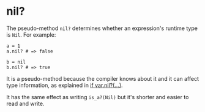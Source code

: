 # nil?

The pseudo-method `nil?` determines whether an expression's runtime type is `Nil`. For example:

```crystal
a = 1
a.nil? # => false

b = nil
b.nil? # => true
```

It is a pseudo-method because the compiler knows about it and it can affect type information, as explained in [if var.nil?(...)](if_var_nil.md).

It has the same effect as writing `is_a?(Nil)` but it's shorter and easier to read and write.

